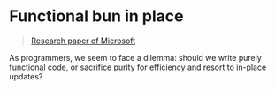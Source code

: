 # Functional bun in place


> [Research paper of
> Microsoft](https://www.microsoft.com/en-us/research/uploads/prod/2023/05/fbip.pdf)

As programmers, we seem to face a dilemma: should we write purely functional
code, or sacrifice purity for efficiency and resort to in-place updates?
